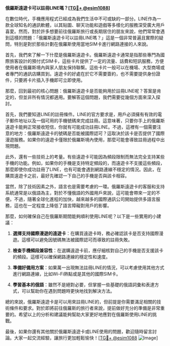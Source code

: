 **俄羅斯遠遊卡可以註冊LINE嗎？[[TG💪+ @esim1088](https://t.me/s/esim1088)]**

在數位時代，手機應用程式已經成為我們生活中不可或缺的一部分。LINE作為一款全球知名的通訊軟體，以其貼圖、聊天功能和遊戲等多樣化的服務深受廣大用戶喜愛。然而，對於許多想要前往俄羅斯旅行或長期居住的朋友來說，他們常常會遇到這樣的問題：「俄羅斯遠遊卡可以註冊LINE嗎？」這是一個非常普遍且實際的疑問，特別是對於那些計劃在俄羅斯使用當地SIM卡進行網路連接的人來說。

首先，我們來了解一下什麼是俄羅斯遠遊卡。俄羅斯遠遊卡通常是指那些專門為國際旅客設計的預付式SIM卡，這些卡片提供了一定的流量、話費和短訊服務，方便使用者在俄羅斯境內與家人朋友保持聯繫。這些卡片一般可以在機場、大型商場或者專門的通訊店購買到。遠遊卡的好處在於它不需要簽約，也不需要提供身份證件，只要將卡片插入手機即可立即使用。

那麼，回到最初的核心問題：俄羅斯遠遊卡是否能夠用於註冊LINE呢？答案是肯定的，但並非所有情況都適用。要解答這個問題，我們需要從幾個方面來深入探討。

首先，我們要知道LINE的註冊條件。LINE的官方要求是，用戶必須擁有有效的電子郵件地址以及一個可用的手機號碼來完成註冊。這意味著，只要你手上的俄羅斯遠遊卡能夠正常接收短信，你就有可能成功註冊LINE。不過，這裡有一個需要注意的地方：俄羅斯遠遊卡的號碼是否能被國際認可？這取決於該卡是否提供了國際漫遊服務。如果你的遠遊卡僅限於俄羅斯境內使用，那麼可能會導致註冊過程中出現問題。

此外，還有一些技術上的考量。有些遠遊卡可能因為頻段限制而無法完全支持某些手機的功能。例如，如果你的手機是支持特定頻段的，而遠遊卡不支援這些頻段，那麼即使你成功註冊了LINE，也有可能會遇到網路連線不穩定的情況。因此，在購買遠遊卡之前，最好先確認一下自己的手機是否與該卡相容。

當然，除了技術因素之外，語言也是需要考慮的一環。俄羅斯遠遊卡的客服和支持系統通常是以俄語為主，對於不懂俄語的外國用戶來說，這可能會帶來一定的不便。不過，隨著全球化進程的加快，越來越多的國際通訊公司開始提供多語言服務，這也在一定程度上降低了語言障礙對用戶的影響。

那麼，如何確保自己在俄羅斯期間能夠順利使用LINE呢？以下是一些實用的小建議：

1. **選擇支持國際漫遊的遠遊卡**：在購買遠遊卡時，務必確認該卡是否支持國際漫遊。這樣可以避免因號碼無法被國際認可而導致的註冊失敗。

2. **檢查手機頻段兼容性**：在選購遠遊卡前，應仔細核對自己的手機是否支援該卡的頻段。這樣可以確保網路連線的穩定性和速度。

3. **準備好備用方案**：如果萬一出現無法註冊LINE的情況，可以考慮使用其他方式進行網路連線，比如Wi-Fi熱點或是其他的國際SIM卡。

4. **學習基本的俄語**：雖然不是絕對必要，但掌握一些基礎的俄語詞彙和表達方式，可以幫助你在遇到問題時更快地找到解決方法。

總的來說，俄羅斯遠遊卡是可以用來註冊LINE的，但前提是你需要滿足相關的技術條件和要求。對於即將前往俄羅斯的旅行者來說，提前做好充分的準備是非常重要的。希望以上的分析和建議能夠幫助大家更好地應對在俄羅斯使用LINE的挑戰。

最後，如果你還有其他關於俄羅斯遠遊卡或LINE使用的問題，歡迎隨時留言討論。大家一起交流經驗，讓旅行更加輕鬆愉快！[[TG💪+ @esim1088](https://t.me/s/esim1088) ![Image](https://i.postimg.cc/4NQfJmqS/Snipaste-2025-05-13-00-14-12.png)]